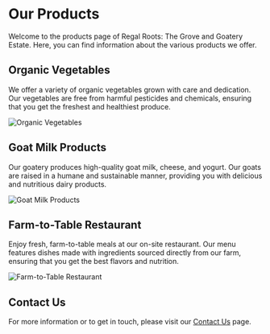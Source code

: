 # Our Products

Welcome to the products page of Regal Roots: The Grove and Goatery Estate. Here, you can find information about the various products we offer.

## Organic Vegetables

We offer a variety of organic vegetables grown with care and dedication. Our vegetables are free from harmful pesticides and chemicals, ensuring that you get the freshest and healthiest produce.

![Organic Vegetables](images/organic-vegetables.jpg)

## Goat Milk Products

Our goatery produces high-quality goat milk, cheese, and yogurt. Our goats are raised in a humane and sustainable manner, providing you with delicious and nutritious dairy products.

![Goat Milk Products](images/goat-milk-products.jpg)

## Farm-to-Table Restaurant

Enjoy fresh, farm-to-table meals at our on-site restaurant. Our menu features dishes made with ingredients sourced directly from our farm, ensuring that you get the best flavors and nutrition.

![Farm-to-Table Restaurant](images/farm-to-table-restaurant.jpg)

## Contact Us

For more information or to get in touch, please visit our [Contact Us](contact.md) page.
